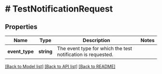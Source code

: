 # # TestNotificationRequest

## Properties

Name | Type | Description | Notes
------------ | ------------- | ------------- | -------------
**event_type** | **string** | The event type for which the test notification is requested. |

[[Back to Model list]](../../README.md#models) [[Back to API list]](../../README.md#endpoints) [[Back to README]](../../README.md)
